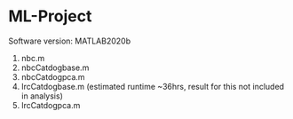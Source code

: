# ML-Project

Software version: MATLAB2020b

1. nbc.m
2. nbcCatdogbase.m
3. nbcCatdogpca.m
4. lrcCatdogbase.m (estimated runtime ~36hrs, result for this not included in analysis)
5. lrcCatdogpca.m
